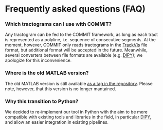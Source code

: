 # Frequently asked questions (FAQ)


### Which tractograms can I use with COMMIT?

Any tractogram can be fed to the COMMIT framework, as long as each tract is represented as a polyline, i.e. sequence of consecutive segments. At the moment, however, COMMIT only reads tractograms in the [TrackVis](http://www.trackvis.org/docs/?subsect=fileformat) file format, but additional format will be accepted in the future. Meanwhile, several converters between file formats are available (e.g. [DIPY](http://dipy.org)); we apologize for this inconvenience.

### Where is the old MATLAB version?

The old MATLAB version is still available [as a tag in the repository](https://github.com/daducci/COMMIT/releases/tag/MATLAB). Please note, however, that this version is no longer mantained.

### Why this transition to Python?

We decided to re-implement our tool in Python with the aim to be more compatible with existing tools and libraries in the field, in particular [DIPY](http://dipy.org), and allow an easier integration in existing pipelines. 